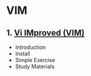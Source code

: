 # VIM
## 1. [Vi IMproved (VIM)](VIM/chapter_00001.md)
  - Introduction
  - Install
  - Simple Exercise
  - Study Materials
